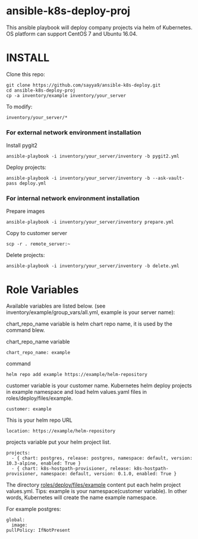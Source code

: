 # ansible-k8s-deploy-proj
This ansible playbook will deploy company projects via helm of Kubernetes. OS platform can support CentOS 7 and Ubuntu 16.04.

INSTALL
=======

Clone this repo:

```
git clone https://github.com/sayya9/ansible-k8s-deploy.git
cd ansible-k8s-deploy-proj
cp -a inventory/example inventory/your_server
```

To modify:

```
inventory/your_server/*
```

### For external network environment installation

Install pygit2

```
ansible-playbook -i inventory/your_server/inventory -b pygit2.yml
```

Deploy projects:

```
ansible-playbook -i inventory/your_server/inventory -b --ask-vault-pass deploy.yml
```

### For internal network environment installation

Prepare images

```
ansible-playbook -i inventory/your_server/inventory prepare.yml
```

Copy to customer server

```
scp -r . remote_server:~
```

Delete projects:

```
ansible-playbook -i inventory/your_server/inventory -b delete.yml
```

Role Variables
=======
Available variables are listed below. (see inventory/example/group_vars/all.yml, example is your server name):

chart_repo_name variable is helm chart repo name, it is used by the command blew.

chart_repo_name variable

```
chart_repo_name: example
```

command

```
helm repo add example https://example/helm-repository
```

customer variable is your customer name. Kubernetes helm deploy projects in example namespace and load helm values.yaml files in roles/deploy/files/example.

```customer: example```


This is your helm repo URL

```
location: https://example/helm-repository
```

projects variable put your helm project list.

```
projects:
  - { chart: postgres, release: postgres, namespace: default, version: 10.3-alpine, enabled: True }
  - { chart: k8s-hostpath-provisioner, release: k8s-hostpath-provisioner, namespace: default, version: 0.1.0, enabled: True }
```

The directory [roles/deploy/files/example](https://github.com/sayya9/ansible-k8s-deploy-proj/tree/master/roles/deploy/files/example) content put each helm project values.yml. Tips: example is your namespace(customer variable). In other words, Kubernetes will create the name example namespace.

For example postgres:
```
global:
  image:
pullPolicy: IfNotPresent
```
